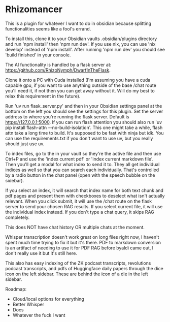 # Rhizomancer

This is a plugin for whatever I want to do in obsidian because splitting functionalities seems like a fool's errand.

To install this, clone it to your Obsidian vaults .obsidian/plugins directory and run 'npm install' then 'npm run dev'.
If you use nix, you can use 'nix develop' instead of 'npm install'. After running 'npm run dev' you should see 'build finished' in your console.

The AI functionality is handled by a flask server at: <https://github.com/RhizoNymph/DwarfInTheFlask>.

Clone it onto a PC with Cuda installed (I'm assuming you have a cuda capable gpu, if you want to use anything outside of the base /chat route you'll need it, if not then you can get away without it. Will do my best to relax this requirement in the future).

Run 'uv run flask_server.py' and then in your Obsidian settings panel at the bottom on the left you should see the settings for this plugin. Set the server address to where you're running the flask server. Default is https://127.0.0.1:5000. If you can run flash attention you should also run 'uv pip install flash-attn --no-build-isolation'. This one might take a while, flash attn take a long time to build. It's supposed to be fast with ninja but idk. You can use the requirements.txt if you don't want to use uv, but you really should just use uv.

To index files, go to the in your vault so they're the active file and then use Ctrl+P and use the 'index current pdf' or 'index current markdown file'. Then you'll get a modal for what index to send it to. They all get individual indices as well so that you can search each individually. That's controlled by a radio button in the chat panel (open with the speech bubble on the sidebar).

If you select an index, it will search that index name for both text chunk and pdf pages and present them with checkboxes to deselect what isn't actually relevant. When you click submit, it will use the /chat route on the flask server to send your chosen RAG results. If you select current file, it will use the individual index instead. If you don't type a chat query, it skips RAG completely.

This does NOT have chat history OR multiple chats at the moment.

Whisper transcription doesn't work great on long files right now, I haven't spent much time trying to fix it but it's there.
PDF to markdown conversion is an artifact of needing to use it for PDF RAG before byaldi came out, I don't really use it but it's still here.

This also has easy indexing of the ZK podcast transcripts, revolutions podcast transcripts, and pdfs of Huggingface daily papers through the dice icon on the left sidebar. These are behind the icon of a die in the left sidebar.

Roadmap:
- Cloud/local options for everything
- Better Whisper
- Docs
- Whatever the fuck I want
